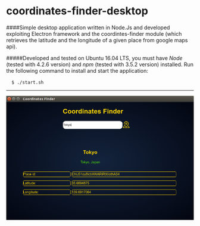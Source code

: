 # coordinates-finder-desktop

####Simple desktop application written in Node.Js and developed exploiting Electron framework and the coordintes-finder module (which retrieves the latitude and the longitude of a given place from google maps api).

#####Developed and tested on Ubuntu 16.04 LTS, you must have *Node* (tested with 4.2.6 version) and *npm* (tested with 3.5.2 version) installed.
Run the following command to install and start the application:

```
  $ ./start.sh
```
----

![alt tag](https://raw.githubusercontent.com/AntonioFantini/coordinates-finder-desktop/master/images/screenshot.png)
